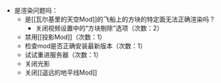 - 是渲染问题吗：
  - 是[[瓦尔基里的天空Mod]]的飞船上的方块的特定面无法正确渲染吗？
    - 关闭视频设置中的“方块剔除”选项（次数：2）
  - 禁用[[投影Mod]]（次数：1）
  - 检查mod是否正确安装最新版本（次数：1）
  - 试试重进服务器（次数：1）
  - 关闭光影
  - 关闭[[遥远的地平线Mod]]